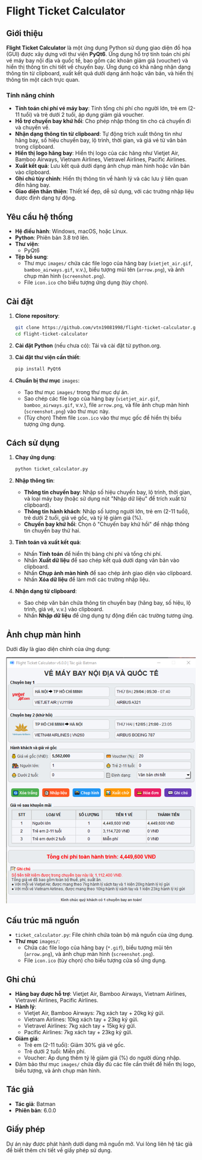 # Flight Ticket Calculator

## Giới thiệu

**Flight Ticket Calculator** là một ứng dụng Python sử dụng giao diện đồ họa (GUI) được xây dựng với thư viện **PyQt6**. Ứng dụng hỗ trợ tính toán chi phí vé máy bay nội địa và quốc tế, bao gồm các khoản giảm giá (voucher) và hiển thị thông tin chi tiết về chuyến bay. Ứng dụng có khả năng nhận dạng thông tin từ clipboard, xuất kết quả dưới dạng ảnh hoặc văn bản, và hiển thị thông tin một cách trực quan.

### Tính năng chính

- **Tính toán chi phí vé máy bay**: Tính tổng chi phí cho người lớn, trẻ em (2-11 tuổi) và trẻ dưới 2 tuổi, áp dụng giảm giá voucher.
- **Hỗ trợ chuyến bay khứ hồi**: Cho phép nhập thông tin cho cả chuyến đi và chuyến về.
- **Nhận dạng thông tin từ clipboard**: Tự động trích xuất thông tin như hãng bay, số hiệu chuyến bay, lộ trình, thời gian, và giá vé từ văn bản trong clipboard.
- **Hiển thị logo hãng bay**: Hiển thị logo của các hãng như Vietjet Air, Bamboo Airways, Vietnam Airlines, Vietravel Airlines, Pacific Airlines.
- **Xuất kết quả**: Lưu kết quả dưới dạng ảnh chụp màn hình hoặc văn bản vào clipboard.
- **Ghi chú tùy chỉnh**: Hiển thị thông tin về hành lý và các lưu ý liên quan đến hãng bay.
- **Giao diện thân thiện**: Thiết kế đẹp, dễ sử dụng, với các trường nhập liệu được định dạng tự động.

## Yêu cầu hệ thống

- **Hệ điều hành**: Windows, macOS, hoặc Linux.
- **Python**: Phiên bản 3.8 trở lên.
- **Thư viện**:
  - PyQt6
- **Tệp bổ sung**:
  - Thư mục `images/` chứa các file logo của hãng bay (`vietjet_air.gif`, `bamboo_airways.gif`, v.v.), biểu tượng mũi tên (`arrow.png`), và ảnh chụp màn hình (`screenshot.png`).
  - File `icon.ico` cho biểu tượng ứng dụng (tùy chọn).

## Cài đặt

1. **Clone repository**:

   ```bash
   git clone https://github.com/vtn19081998/flight-ticket-calculator.git
   cd flight-ticket-calculator
   ```

2. **Cài đặt Python** (nếu chưa có): Tải và cài đặt từ python.org.

3. **Cài đặt thư viện cần thiết**:

   ```bash
   pip install PyQt6
   ```

4. **Chuẩn bị thư mục** `images`:

   - Tạo thư mục `images/` trong thư mục dự án.
   - Sao chép các file logo của hãng bay (`vietjet_air.gif`, `bamboo_airways.gif`, v.v.), file `arrow.png`, và file ảnh chụp màn hình (`screenshot.png`) vào thư mục này.
   - (Tùy chọn) Thêm file `icon.ico` vào thư mục gốc để hiển thị biểu tượng ứng dụng.

## Cách sử dụng

1. **Chạy ứng dụng**:

   ```bash
   python ticket_calculator.py
   ```

2. **Nhập thông tin**:

   - **Thông tin chuyến bay**: Nhập số hiệu chuyến bay, lộ trình, thời gian, và loại máy bay (hoặc sử dụng nút "Nhập dữ liệu" để trích xuất từ clipboard).
   - **Thông tin hành khách**: Nhập số lượng người lớn, trẻ em (2-11 tuổi), trẻ dưới 2 tuổi, giá vé gốc, và tỷ lệ giảm giá (%).
   - **Chuyến bay khứ hồi**: Chọn ô "Chuyến bay khứ hồi" để nhập thông tin chuyến bay thứ hai.

3. **Tính toán và xuất kết quả**:

   - Nhấn **Tính toán** để hiển thị bảng chi phí và tổng chi phí.
   - Nhấn **Xuất dữ liệu** để sao chép kết quả dưới dạng văn bản vào clipboard.
   - Nhấn **Chụp ảnh màn hình** để sao chép ảnh giao diện vào clipboard.
   - Nhấn **Xóa dữ liệu** để làm mới các trường nhập liệu.

4. **Nhận dạng từ clipboard**:

   - Sao chép văn bản chứa thông tin chuyến bay (hãng bay, số hiệu, lộ trình, giá vé, v.v.) vào clipboard.
   - Nhấn **Nhập dữ liệu** để ứng dụng tự động điền các trường tương ứng.

## Ảnh chụp màn hình

Dưới đây là giao diện chính của ứng dụng:

![Giao diện Flight Ticket Calculator](v6.0.0/Python/images/screenshot.png)

## Cấu trúc mã nguồn

- `ticket_calculator.py`: File chính chứa toàn bộ mã nguồn của ứng dụng.
- **Thư mục** `images/`:
  - Chứa các file logo của hãng bay (`*.gif`), biểu tượng mũi tên (`arrow.png`), và ảnh chụp màn hình (`screenshot.png`).
  - File `icon.ico` (tùy chọn) cho biểu tượng cửa sổ ứng dụng.

## Ghi chú

- **Hãng bay được hỗ trợ**: Vietjet Air, Bamboo Airways, Vietnam Airlines, Vietravel Airlines, Pacific Airlines.
- **Hành lý**:
  - Vietjet Air, Bamboo Airways: 7kg xách tay + 20kg ký gửi.
  - Vietnam Airlines: 10kg xách tay + 23kg ký gửi.
  - Vietravel Airlines: 7kg xách tay + 15kg ký gửi.
  - Pacific Airlines: 7kg xách tay + 23kg ký gửi.
- **Giảm giá**:
  - Trẻ em (2-11 tuổi): Giảm 30% giá vé gốc.
  - Trẻ dưới 2 tuổi: Miễn phí.
  - Voucher: Áp dụng thêm tỷ lệ giảm giá (%) do người dùng nhập.
- Đảm bảo thư mục `images/` chứa đầy đủ các file cần thiết để hiển thị logo, biểu tượng, và ảnh chụp màn hình.

## Tác giả

- **Tác giả**: Batman
- **Phiên bản**: 6.0.0

## Giấy phép

Dự án này được phát hành dưới dạng mã nguồn mở. Vui lòng liên hệ tác giả để biết thêm chi tiết về giấy phép sử dụng.